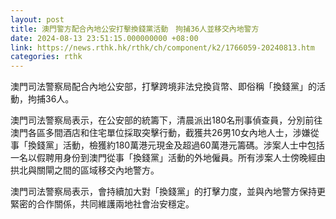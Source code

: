 ```yaml
---
layout: post
title: 澳門警方配合內地公安打擊換錢黨活動　拘捕36人並移交內地警方
date: 2024-08-13 23:51:15.000000000 +08:00
link: https://news.rthk.hk/rthk/ch/component/k2/1766059-20240813.htm
categories: rthk
---
```


澳門司法警察局配合內地公安部，打擊跨境非法兌換貨幣、即俗稱「換錢黨」的活動，拘捕36人。

澳門司法警察局表示，在公安部的統籌下，清晨派出180名刑事偵查員，分別前往澳門各區多間酒店和住宅單位採取突擊行動，截獲共26男10女內地人士，涉嫌從事「換錢黨」活動，檢獲約180萬港元現金及超過60萬港元籌碼。涉案人士中包括一名以假聘用身份到澳門從事「換錢黨」活動的外地僱員。所有涉案人士傍晚經由拱北與關閘之間的區域移交內地警方。

澳門司法警察局表示，會持續加大對「換錢黨」的打擊力度，並與內地警方保持更緊密的合作關係，共同維護兩地社會治安穩定。
